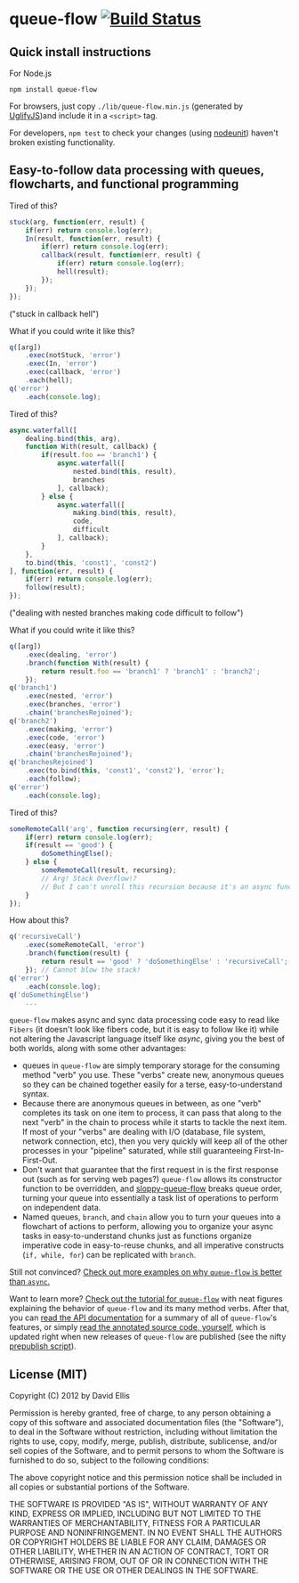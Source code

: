 # queue-flow [![Build Status](https://secure.travis-ci.org/dfellis/queue-flow.png)](http://travis-ci.org/dfellis/queue-flow)

## Quick install instructions

For Node.js

    npm install queue-flow

For browsers, just copy ``./lib/queue-flow.min.js`` (generated by [UglifyJS](https://github.com/mishoo/UglifyJS/))and include it in a ``<script>`` tag.

For developers, ``npm test`` to check your changes (using [nodeunit](https://github.com/caolan/nodeunit/)) haven't broken existing functionality.

## Easy-to-follow data processing with queues, flowcharts, and functional programming

Tired of this?

```js
stuck(arg, function(err, result) {
    if(err) return console.log(err);
    In(result, function(err, result) {
        if(err) return console.log(err);
        callback(result, function(err, result) {
            if(err) return console.log(err);
            hell(result);
        });
    });
});
```

("stuck in callback hell")

What if you could write it like this?

```js
q([arg])
    .exec(notStuck, 'error')
    .exec(In, 'error')
    .exec(callback, 'error')
    .each(hell);
q('error')
    .each(console.log);
```

Tired of this?

```js
async.waterfall([
    dealing.bind(this, arg),
    function With(result, callback) {
        if(result.foo == 'branch1') {
            async.waterfall([
                nested.bind(this, result),
                branches
            ], callback);
        } else {
            async.waterfall([
                making.bind(this, result),
                code,
                difficult
            ], callback);
        }
    },
    to.bind(this, 'const1', 'const2')
], function(err, result) {
    if(err) return console.log(err);
    follow(result);
});
```

("dealing with nested branches making code difficult to follow")

What if you could write it like this?

```js
q([arg])
    .exec(dealing, 'error')
    .branch(function With(result) {
        return result.foo == 'branch1' ? 'branch1' : 'branch2';
    });
q('branch1')
    .exec(nested, 'error')
    .exec(branches, 'error')
    .chain('branchesRejoined');
q('branch2')
    .exec(making, 'error')
    .exec(code, 'error')
    .exec(easy, 'error')
    .chain('branchesRejoined');
q('branchesRejoined')
    .exec(to.bind(this, 'const1', 'const2'), 'error');
    .each(follow);
q('error')
    .each(console.log);
```

Tired of this?

```js
someRemoteCall('arg', function recursing(err, result) {
    if(err) return console.log(err);
    if(result == 'good') {
        doSomethingElse();
    } else {
        someRemoteCall(result, recursing);
        // Arg! Stack Overflow!?
        // But I can't unroll this recursion because it's an async function, right?
    }
});
```

How about this?

```js
q('recursiveCall')
    .exec(someRemoteCall, 'error')
    .branch(function(result) {
        return result == 'good' ? 'doSomethingElse' : 'recursiveCall';
    }); // Cannot blow the stack!
q('error')
    .each(console.log);
q('doSomethingElse')
    ...
```

``queue-flow`` makes async and sync data processing code easy to read like ``Fibers`` (it doesn't look like fibers code, but it is easy to follow like it) while not altering the Javascript language itself like *async*, giving you the best of both worlds, along with some other advantages:

* queues in ``queue-flow`` are simply temporary storage for the consuming method "verb" you use. These "verbs" create new, anonymous queues so they can be chained together easily for a terse, easy-to-understand syntax.
* Because there are anonymous queues in between, as one "verb" completes its task on one item to process, it can pass that along to the next "verb" in the chain to process while it starts to tackle the next item. If most of your "verbs" are dealing with I/O (database, file system, network connection, etc), then you very quickly will keep all of the other processes in your "pipeline" saturated, while still guaranteeing First-In-First-Out.
* Don't want that guarantee that the first request in is the first response out (such as for serving web pages?) ``queue-flow`` allows its constructor function to be overridden, and [sloppy-queue-flow](https://github.com/dfellis/sloppy-queue-flow) breaks queue order, turning your queue into essentially a task list of operations to perform on independent data.
* Named queues, ``branch``, and ``chain`` allow you to turn your queues into a flowchart of actions to perform, allowing you to organize your async tasks in easy-to-understand chunks just as functions organize imperative code in easy-to-reuse chunks, and all imperative constructs (``if, while, for``) can be replicated with ``branch``.

Still not convinced? [Check out more examples on why ``queue-flow`` is better than ``async``.](http://dfellis.github.com/queue-flow/2012/09/22/why-queue-flow/)

Want to learn more? [Check out the tutorial for ``queue-flow``](http://dfellis.github.com/queue-flow/2012/09/21/tutorial/) with neat figures explaining the behavior of ``queue-flow`` and its many method verbs. After that, you can [read the API documentation](http://dfellis.github.com/queue-flow/2012/09/21/api/) for a summary of all of ``queue-flow``'s features, or simply [read the annotated source code, yourself](http://dfellis.github.com/queue-flow/docs/queue-flow.html), which is updated right when new releases of ``queue-flow`` are published (see the nifty [prepublish script](https://github.com/dfellis/queue-flow/blob/master/prepublish.sh)).

## License (MIT)

Copyright (C) 2012 by David Ellis

Permission is hereby granted, free of charge, to any person obtaining a copy
of this software and associated documentation files (the "Software"), to deal
in the Software without restriction, including without limitation the rights
to use, copy, modify, merge, publish, distribute, sublicense, and/or sell
copies of the Software, and to permit persons to whom the Software is
furnished to do so, subject to the following conditions:

The above copyright notice and this permission notice shall be included in
all copies or substantial portions of the Software.

THE SOFTWARE IS PROVIDED "AS IS", WITHOUT WARRANTY OF ANY KIND, EXPRESS OR
IMPLIED, INCLUDING BUT NOT LIMITED TO THE WARRANTIES OF MERCHANTABILITY,
FITNESS FOR A PARTICULAR PURPOSE AND NONINFRINGEMENT. IN NO EVENT SHALL THE
AUTHORS OR COPYRIGHT HOLDERS BE LIABLE FOR ANY CLAIM, DAMAGES OR OTHER
LIABILITY, WHETHER IN AN ACTION OF CONTRACT, TORT OR OTHERWISE, ARISING FROM,
OUT OF OR IN CONNECTION WITH THE SOFTWARE OR THE USE OR OTHER DEALINGS IN
THE SOFTWARE.
